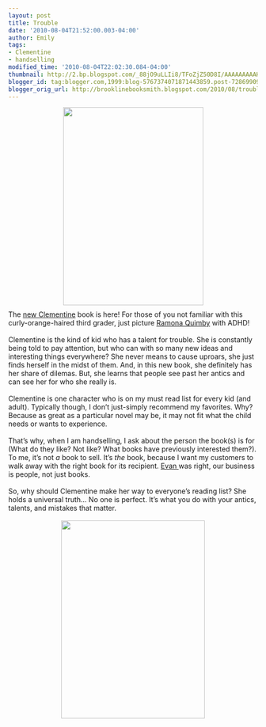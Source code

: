 ```yaml
---
layout: post
title: Trouble
date: '2010-08-04T21:52:00.003-04:00'
author: Emily
tags:
- Clementine
- handselling
modified_time: '2010-08-04T22:02:30.084-04:00'
thumbnail: http://2.bp.blogspot.com/_88jO9uLLIi8/TFoZjZ50D8I/AAAAAAAAAHA/dR2zTlXmyTw/s72-c/51CEA0OwrGL.jpg
blogger_id: tag:blogger.com,1999:blog-5767374071871443859.post-728699093746476384
blogger_orig_url: http://brooklinebooksmith.blogspot.com/2010/08/trouble.html
---
```


<a onblur="try {parent.deselectBloggerImageGracefully();} catch(e) {}" href="http://2.bp.blogspot.com/_88jO9uLLIi8/TFoZjZ50D8I/AAAAAAAAAHA/dR2zTlXmyTw/s1600/51CEA0OwrGL.jpg"><img style="margin: 0px auto 10px; display: block; text-align: center; cursor: pointer; width: 283px; height: 400px;" src="http://2.bp.blogspot.com/_88jO9uLLIi8/TFoZjZ50D8I/AAAAAAAAAHA/dR2zTlXmyTw/s400/51CEA0OwrGL.jpg" alt="" id="BLOGGER_PHOTO_ID_5501737990825971650" border="0" /></a>The <a href="http://www.brooklinebooksmith-shop.com/book/9781423113553">new Clementine</a> book is here!  For those of you not familiar with this curly-orange-haired third grader, just picture <a href="http://www.brooklinebooksmith-shop.com/book/9780380709564">Ramona Quimby</a> with ADHD!<br /><br />Clementine is the kind of kid who has a talent for trouble.  She is constantly being told to pay attention, but who can with so many new ideas and interesting things everywhere?  She never means to cause uproars, she just finds herself in the midst of them. And, in this new book, she definitely has her share of dilemas.  But, she learns that people see past her antics and can see her for who she really is.<br /><br />Clementine is one character who is on my must read list for every kid (and adult).  Typically though, I don’t just-simply recommend my favorites.  Why?  Because as great as a particular novel may be, it may not fit what the child needs or wants to experience.<br /><br />That’s why, when I am handselling, I ask about the person the book(s) is for (What do they like?  Not like?  What books have previously interested them?).   To me, it’s not <span style="font-style: italic;">a</span> book to sell.  It’s <span style="font-style: italic;">the</span> book, because I want my customers to walk away with the right book for its recipient. <a href="http://brooklinebooksmith.blogspot.com/2010/08/we-dont-sell-books.html">Evan </a>was right, our business is people, not just books.<br /><br />So, why should Clementine make her way to everyone’s reading list?  She holds a universal truth…  No one is perfect.  It’s what you do with your antics, talents, and mistakes that matter.<br /><br /><a onblur="try {parent.deselectBloggerImageGracefully();} catch(e) {}" href="http://3.bp.blogspot.com/_88jO9uLLIi8/TFoaZ_mTUHI/AAAAAAAAAHI/VZaWKdOJKKc/s1600/Picture+1.png"><img style="margin: 0px auto 10px; display: block; text-align: center; cursor: pointer; width: 290px; height: 400px;" src="http://3.bp.blogspot.com/_88jO9uLLIi8/TFoaZ_mTUHI/AAAAAAAAAHI/VZaWKdOJKKc/s400/Picture+1.png" alt="" id="BLOGGER_PHOTO_ID_5501738928657617010" border="0" /></a>